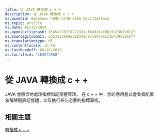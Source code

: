 ```yaml
---
title: 從 JAVA 轉換成 c + +
description: 從 JAVA 轉換成 c + +
ms.assetid: 6eab4eec-4b9b-4738-b101-30c173a6fea1
ms.topic: article
ms.date: 05/31/2018
ms.openlocfilehash: 8565a7787f8272331cfb3d24af8025d1507bbf2f
ms.sourcegitcommit: 2d531328b6ed82d4ad971a45a5131b430c5866f7
ms.translationtype: MT
ms.contentlocale: zh-TW
ms.lasthandoff: 09/16/2019
ms.locfileid: "103672868"
---
```

# <a name="translating-to-c-from-java"></a>從 JAVA 轉換成 c + +

JAVA 會隱含地處理指標和記憶體管理。 在 c + + 中，您的應用程式會負責配置和解除配置記憶體，以及執行任何必要的指標算術。

## <a name="related-topics"></a>相關主題

<dl> <dt>

[轉換成 c + +](translating-to-c--.md)
</dt> </dl>

 

 




